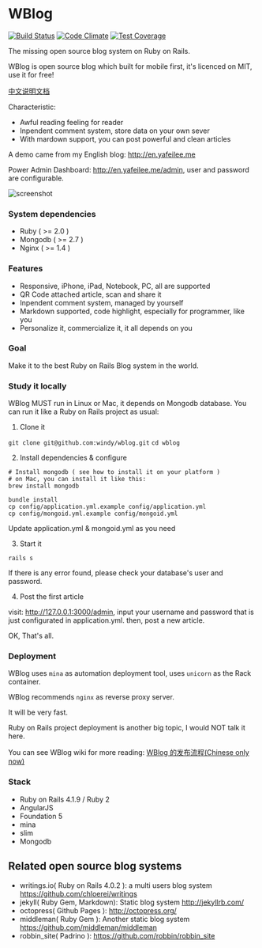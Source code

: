 WBlog
=======
[![Build Status](https://travis-ci.org/windy/wblog.svg?branch=master)](https://travis-ci.org/windy/wblog)
[![Code Climate](https://codeclimate.com/github/windy/wblog.png)](https://codeclimate.com/github/windy/wblog)
[![Test Coverage](https://codeclimate.com/github/windy/wblog/coverage.png)](https://codeclimate.com/github/windy/wblog)

The missing open source blog system on Ruby on Rails.

WBlog is open source blog which built for mobile first, it's licenced on MIT, use it for free!

[中文说明文档](/README.zh-CN.md)

Characteristic:

* Awful reading feeling for reader
* Inpendent comment system, store data on your own sever
* With mardown support, you can post powerful and clean articles

A demo came from my English blog: <http://en.yafeilee.me>

Power Admin Dashboard: <http://en.yafeilee.me/admin>, user and password are configurable.

![screenshot](https://github.com/windy/wblog/raw/master/doc/wblog.gif)

### System dependencies

* Ruby ( >= 2.0 )
* Mongodb ( >= 2.7 )
* Nginx ( >= 1.4 )

### Features

* Responsive, iPhone, iPad, Notebook, PC, all are supported
* QR Code attached article, scan and share it
* Inpendent comment system, managed by yourself
* Markdown supported, code highlight, especially for programmer, like you
* Personalize it, commercialize it, it all depends on you

### Goal

Make it to the best Ruby on Rails Blog system in the world.

### Study it locally

WBlog MUST run in Linux or Mac, it depends on Mongodb database. You can run it like a Ruby on Rails project as usual:

1. Clone it

  `git clone git@github.com:windy/wblog.git`
  `cd wblog `

2. Install dependencies & configure

  ```shell
  # Install mongodb ( see how to install it on your platform )
  # on Mac, you can install it like this:
  brew install mongodb 
  ```

  ```shell
  bundle install
  cp config/application.yml.example config/application.yml
  cp config/mongoid.yml.example config/mongoid.yml
  ```

  Update application.yml & mongoid.yml as you need

3. Start it

  ```shell
  rails s
  ```

  If there is any error found, please check your database's user and password.

4. Post the first article

  visit: http://127.0.0.1:3000/admin, input your username and password that is just configurated in application.yml.
  then, post a new article.

OK, That's all.

### Deployment

WBlog uses `mina` as automation deployment tool, uses `unicorn` as the Rack container.

WBlog recommends `nginx` as reverse proxy server.

It will be very fast.

Ruby on Rails project deployment is another big topic, I would NOT talk it here.

You can see WBlog wiki for more reading: [WBlog 的发布流程(Chinese only now)](https://github.com/windy/wblog/wiki)

### Stack

* Ruby on Rails 4.1.9 / Ruby 2
* AngularJS
* Foundation 5
* mina
* slim
* Mongodb


## Related open source blog systems

* writings.io( Ruby on Rails 4.0.2 ): a multi users blog system <https://github.com/chloerei/writings>
* jekyll( Ruby Gem, Markdown): Static blog system <http://jekyllrb.com/>
* octopress( Github Pages ): <http://octopress.org/>
* middleman( Ruby Gem ): Another static blog system <https://github.com/middleman/middleman>
* robbin_site( Padrino ): <https://github.com/robbin/robbin_site>
